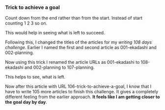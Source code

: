 ### Trick to achieve a goal

Count down from the end rather than from the start. Instead of start counting 1 2 3 so on.

This would help in seeing what is left to succeed.

Following this, I changed the titles of the articles for my *writing 108 days challenge*. Earlier I named the first and second article as 001-ekadashi and 002-planning.  
  
Now using this trick I renamed the article URLs as 
001-ekadashi to 108-ekadashi and 002-planning to 107-planning.  
  
This helps to see, what is left.  
  
Now after this article with URL 106-trick-to-achieve-a-goal, I know that I have to write 105 more articles to finish this challenge. It gives a completely different feeling from the earlier approach. **It feels like I am getting closer to the goal day by day**.